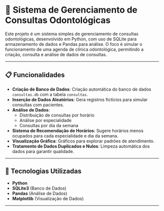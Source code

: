 # 📅 Sistema de Gerenciamento de Consultas Odontológicas

Este projeto é um sistema simples de gerenciamento de consultas odontológicas, desenvolvido em Python, com uso de SQLite para armazenamento de dados e Pandas para análise. O foco é simular o funcionamento de uma agenda de clínica odontológica, permitindo a criação, consulta e análise de dados de consultas.

---

## 📋 Funcionalidades

- **Criação de Banco de Dados**: Criação automática do banco de dados `consultas.db` com a tabela `consultas`.
- **Inserção de Dados Aleatórios**: Gera registros fictícios para simular consultas com pacientes.
- **Análise de Dados**:
  - Distribuição de consultas por horário
  - Análise por especialidade
  - Consultas por dia da semana
- **Sistema de Recomendação de Horários**: Sugere horários menos ocupados para cada especialidade e dia da semana.
- **Visualização Gráfica**: Gráficos para explorar padrões de atendimento.
- **Tratamento de Dados Duplicados e Nulos**: Limpeza automática dos dados para garantir qualidade.

---

## 🚀 Tecnologias Utilizadas

- **Python** 
- **SQLite3** (Banco de Dados)
- **Pandas** (Análise de Dados)
- **Matplotlib** (Visualização de Dados)

---
